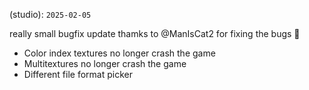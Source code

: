 (studio): `2025-02-05`

really small bugfix update
thamks to @ManIsCat2 for fixing the bugs 🙏

* Color index textures no longer crash the game
* Multitextures no longer crash the game
* Different file format picker